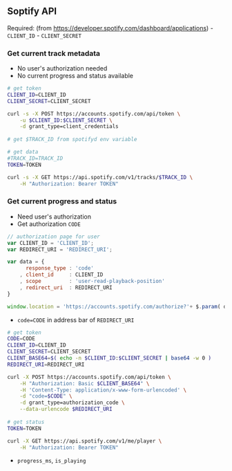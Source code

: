Soptify API
---

Required: (from https://developer.spotify.com/dashboard/applications)
	- `CLIENT_ID`
	- `CLIENT_SECRET`

### Get current track metadata
- No user's authorization needed
- No current progress and status available
```sh
# get token
CLIENT_ID=CLIENT_ID
CLIENT_SECRET=CLIENT_SECRET

curl -s -X POST https://accounts.spotify.com/api/token \
	-u $CLIENT_ID:$CLIENT_SECRET \
	-d grant_type=client_credentials
	
# get $TRACK_ID from spotifyd env variable

# get data
#TRACK_ID=TRACK_ID
TOKEN=TOKEN

curl -s -X GET https://api.spotify.com/v1/tracks/$TRACK_ID \
	-H "Authorization: Bearer TOKEN"
```

### Get current progress and status
- Need user's authorization
- Get authorization `CODE`
```js
// authorization page for user
var CLIENT_ID = 'CLIENT_ID';
var REDIRECT_URI = 'REDIRECT_URI';

var data = {
	  response_type : 'code'
	, client_id     : CLIENT_ID
	, scope         : 'user-read-playback-position'
	, redirect_uri  : REDIRECT_URI
}

window.location = 'https://accounts.spotify.com/authorize?'+ $.param( data );
```
- `code=CODE` in address bar of `REDIRECT_URI`

```sh
# get token
CODE=CODE
CLIENT_ID=CLIENT_ID
CLIENT_SECRET=CLIENT_SECRET
CLIENT_BASE64=$( echo -n $CLIENT_ID:$CLIENT_SECRET | base64 -w 0 )
REDIRECT_URI=REDIRECT_URI

curl -X POST https://accounts.spotify.com/api/token \
	-H "Authorization: Basic $CLIENT_BASE64" \
	-H 'Content-Type: application/x-www-form-urlencoded' \
	-d "code=$CODE" \
	-d grant_type=authorization_code \
	--data-urlencode $REDIRECT_URI
	
# get status
TOKEN=TOKEN

curl -X GET https://api.spotify.com/v1/me/player \
	-H "Authorization: Bearer TOKEN"
```
- `progress_ms`, `is_playing`